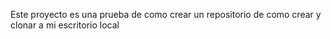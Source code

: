 Este proyecto es una prueba de como crear un repositorio de como crear y clonar a mi escritorio local
